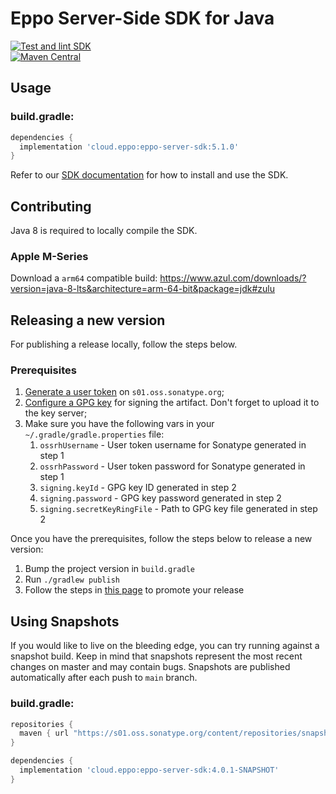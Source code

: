 # Eppo Server-Side SDK for Java

[![Test and lint SDK](https://github.com/Eppo-exp/java-server-sdk/actions/workflows/lint-test-sdk.yml/badge.svg)](https://github.com/Eppo-exp/java-server-sdk/actions/workflows/lint-test-sdk.yml)  
[![Maven Central](https://maven-badges.herokuapp.com/maven-central/cloud.eppo/eppo-server-sdk/badge.svg)](https://maven-badges.herokuapp.com/maven-central/cloud.eppo/eppo-server-sdk)

## Usage

### build.gradle:

```groovy
dependencies {
  implementation 'cloud.eppo:eppo-server-sdk:5.1.0'
}
```

Refer to our [SDK documentation](https://docs.geteppo.com/sdks/server-sdks/java/) for how to install and use the SDK.

## Contributing

Java 8 is required to locally compile the SDK.

### Apple M-Series

Download a `arm64` compatible build: https://www.azul.com/downloads/?version=java-8-lts&architecture=arm-64-bit&package=jdk#zulu

## Releasing a new version

For publishing a release locally, follow the steps below.

### Prerequisites

1. [Generate a user token](https://central.sonatype.org/publish/generate-token/) on `s01.oss.sonatype.org`;
2. [Configure a GPG key](https://central.sonatype.org/publish/requirements/gpg/) for signing the artifact. Don't forget to upload it to the key server;
3. Make sure you have the following vars in your `~/.gradle/gradle.properties` file:
    1. `ossrhUsername` - User token username for Sonatype generated in step 1
    2. `ossrhPassword` - User token password for Sonatype generated in step 1
    3. `signing.keyId` - GPG key ID generated in step 2
    4. `signing.password` - GPG key password generated in step 2
    5. `signing.secretKeyRingFile` - Path to GPG key file generated in step 2

Once you have the prerequisites, follow the steps below to release a new version:

1. Bump the project version in `build.gradle`
2. Run `./gradlew publish`
3. Follow the steps in [this page](https://central.sonatype.org/publish/release/#credentials) to promote your release

## Using Snapshots

If you would like to live on the bleeding edge, you can try running against a snapshot build. Keep in mind that snapshots
represent the most recent changes on master and may contain bugs.
Snapshots are published automatically after each push to `main` branch.

### build.gradle:

```groovy
repositories {
  maven { url "https://s01.oss.sonatype.org/content/repositories/snapshots" }
}

dependencies {
  implementation 'cloud.eppo:eppo-server-sdk:4.0.1-SNAPSHOT'
}
```
